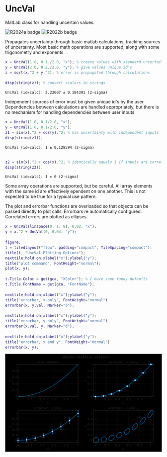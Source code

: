 
# UncVal

MatLab class for handling uncertain values.


<picture><img alt="R2024a badge" src=https://github.com/btmy87/UncValMatLab/actions/workflows/R2024a.yml/badge.svg ></picture>
<picture><img alt="R2022b badge" src=https://github.com/btmy87/UncValMatLab/actions/workflows/R2022b.yml/badge.svg ></picture>


Propagates uncertainty through basic matlab calculations, tracking sources of uncertainty. Most basic math operations are supported, along with some trigonometry and exponents.

```matlab
x = UncVal(1.0, 0.1./2.0, "x"); % create values with standard uncertaities
y = UncVal(2.0, 0.2./2.0, "y"); % give values unique id's
z = sqrt(x.^2 + y.^2); % error is propagated through calculations

disp(string(z)); % convert scalars to strings
```

```matlabTextOutput
UncVal (id=calc): 2.23607 ± 0.184391 (2-sigma)
```



Independent sources of error must be given unique id's by the user. Dependencies between calculations are handled appropriately, but there is no mechanism for handling dependencies between user inputs.

```matlab
x = UncVal(1.0, 0.1/2.0, "x");
y = UncVal(1.0, 0.1/2.0, "y");
z1 = sin(x).^2 + cos(y).^2; % has uncertainty with independent inputs
disp(string(z1));
```

```matlabTextOutput
UncVal (id=calc): 1 ± 0.128594 (2-sigma)
```

```matlab

z2 = sin(x).^2 + cos(x).^2; % identically equals 1 if inputs are correlated
disp(string(z2));
```

```matlabTextOutput
UncVal (id=calc): 1 ± 0 (2-sigma)
```



Some array operations are supported, but be careful.  All array elements with the same id are effectively  ependent on one another.  This is not expected to be true for a typical use pattern.


The plot and errorbar functions are overloaded so that objects can be  passed directly to plot calls.  Errorbars  re automatically configured. Correlated errors are plotted as ellipses.

```matlab
x = UncVal(linspace(0, 1, 8), 0.02, "x");
y = x.^2 + UncVal(0, 0.04, "y");

figure;
t = tiledlayout("flow", padding="compact", TileSpacing="compact");
title(t, "UncVal Plotting Options");
nexttile;hold on;xlabel("x");ylabel("y");
title("plot command", FontWeight="normal");
plot(x, y);

t.Title.Color = get(gca, "XColor"); % I have some funny defaults
t.Title.FontName = get(gca, "FontName");

nexttile;hold on;xlabel("x");ylabel("y");
title("errorbar, x-only", FontWeight="normal")
errorbar(x, y.val, Marker="o");

nexttile;hold on;xlabel("x");ylabel("y");
title("errorbar, y-only", FontWeight="normal")
errorbar(x.val, y, Marker="d");

nexttile;hold on;xlabel("x");ylabel("y");
title("errorbar, x and y", FontWeight="normal")
errorbar(x, y);
```

<picture>
  <source media="(prefers-color-scheme: dark)" srcset="resources/README_0_dark.svg">
  <source media="(prefers-color-scheme: light)" srcset="resources/README_0_light.svg">
  <img alt="figure_0" src="resources/README_0_light.svg">
</picture>

